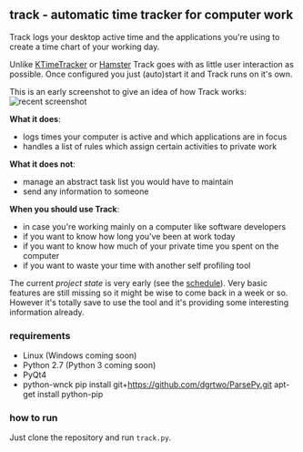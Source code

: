 ## track - automatic time tracker for computer work

Track logs your desktop active time and the applications you're using to 
create a time chart of your working day.

Unlike [KTimeTracker](https://www.kde.org/applications/utilities/ktimetracker/) 
or [Hamster](https://projecthamster.wordpress.com/about/) Track goes with
as little user interaction as possible. Once configured you just (auto)start it
and Track runs on it's own.

This is an early screenshot to give an idea of how Track works:
![recent screenshot](track-screenshot.png)

**What it does**:
* logs times your computer is active and which applications are in focus
* handles a list of rules which assign certain activities to private work

**What it does not**:
* manage an abstract task list you would have to maintain
* send any information to someone

**When you should use Track**:
* in case you're working mainly on a computer like software developers
* if you want to know how long you've been at work today
* if you want to know how much of your private time you spent on the computer
* if you want to waste your time with another self profiling tool


The current *project state* is very early (see the [schedule](progress.md)). Very 
basic features are still missing so it might be wise to come back in a week or 
so. 
However it's totally save to use the tool and it's providing some interesting 
information already.


### requirements

* Linux (Windows coming soon)
* Python 2.7 (Python 3 coming soon)
* PyQt4
* python-wnck
pip install git+https://github.com/dgrtwo/ParsePy.git
apt-get install python-pip



### how to run

Just clone the repository and run `track.py`.



